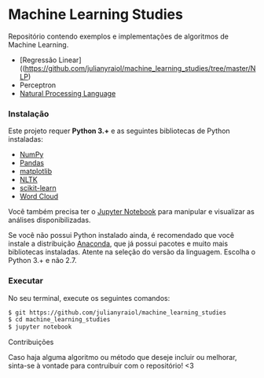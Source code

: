 # Machine Learning Studies

Repositório contendo exemplos e implementações de algoritmos de Machine Learning.

- [Regressão Linear]((https://github.com/julianyraiol/machine_learning_studies/tree/master/NLP)
- Perceptron
- [Natural Processing Language](https://github.com/julianyraiol/machine_learning_studies/tree/master/NLP)

### Instalação
Este projeto requer **Python 3.+** e as seguintes bibliotecas de Python instaladas:

- [NumPy](http://www.numpy.org/)
- [Pandas](http://pandas.pydata.org/)
- [matplotlib](http://matplotlib.org/)
- [NLTK](https://www.nltk.org/)
- [scikit-learn](http://scikit-learn.org/stable/)
- [Word Cloud](https://github.com/amueller/word_cloud)


Você também precisa ter o [Jupyter Notebook](http://ipython.org/notebook.html) para manipular e visualizar as análises disponibilizadas.  

Se você não possui Python instalado ainda, é recomendado que você instale a distribuição [Anaconda](http://continuum.io/downloads), que já possui pacotes e muito mais bibliotecas instaladas. Atente na seleção do versão da linguagem. Escolha o Python 3.+ e não 2.7.

### Executar

No seu terminal, execute os seguintes comandos:

```bash
$ git https://github.com/julianyraiol/machine_learning_studies
$ cd machine_learning_studies
$ jupyter notebook
```

Contribuições

Caso haja alguma algoritmo ou método que deseje incluir ou melhorar, sinta-se à vontade para contruibuir com o repositório! <3 
